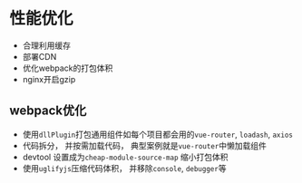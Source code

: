 # 性能优化

* 合理利用缓存
* 部署CDN
* 优化webpack的打包体积
* nginx开启gzip

## webpack优化

* 使用`dllPlugin`打包通用组件如每个项目都会用的`vue-router`, `loadash`, `axios`
* 代码拆分， 并按需加载代码， 典型案例就是`vue-router`中懒加载组件
* devtool 设置成为`cheap-module-source-map` 缩小打包体积
* 使用`uglifyjs`压缩代码体积， 并移除`console`, `debugger`等